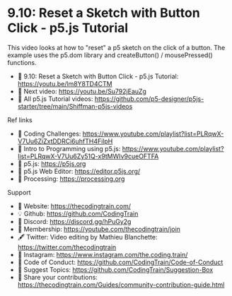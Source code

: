 # 9.10: Reset a Sketch with Button Click - p5.js Tutorial
 
This video looks at how to "reset" a p5 sketch on the click of a button.  The example uses the p5.dom library and createButton() / mousePressed() functions.

-   🔗  9.10: Reset a Sketch with Button Click - p5.js Tutorial: https://youtu.be/lm8Y8TD4CTM
-   🎥  Next video: https://youtu.be/Su792jEauZg 
-   🎥  All p5.js Tutorial videos: https://github.com/p5-designer/p5js-starter/tree/main/Shiffman-p5js-videos

Ref links
-   🎥  Coding Challenges: https://www.youtube.com/playlist?list=PLRqwX-V7Uu6ZiZxtDDRCi6uhfTH4FilpH
-   🎥  Intro to Programming using p5.js: https://www.youtube.com/playlist?list=PLRqwX-V7Uu6Zy51Q-x9tMWIv9cueOFTFA
-   🔗  p5.js: https://p5js.org
-   🔗  p5.js Web Editor: https://editor.p5js.org/ 
-   🔗  Processing: https://processing.org

Support
-   🚂  Website: https://thecodingtrain.com/
-   💡  Github: https://github.com/CodingTrain
-   💬  Discord: https://discord.gg/hPuGy2g
-   💖  Membership: https://youtube.com/thecodingtrain/join
-   🖋️  Twitter: Video editing by Mathieu Blanchette: https://twitter.com/thecodingtrain
-   📸  Instagram: https://www.instagram.com/the.coding.train/
-   📄  Code of Conduct: https://github.com/CodingTrain/Code-of-Conduct
-   🚩  Suggest Topics: https://github.com/CodingTrain/Suggestion-Box
-   👾  Share your contributions: https://thecodingtrain.com/Guides/community-contribution-guide.html
